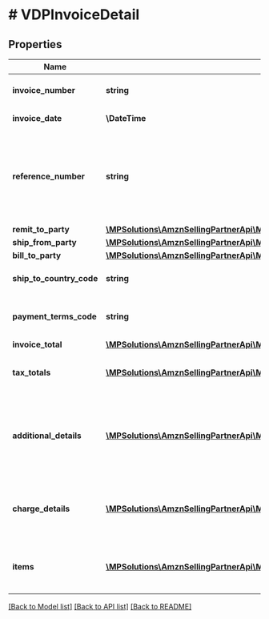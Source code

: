 # # VDPInvoiceDetail

## Properties

Name | Type | Description | Notes
------------ | ------------- | ------------- | -------------
**invoice_number** | **string** | The unique invoice number. |
**invoice_date** | **\DateTime** | Invoice date. |
**reference_number** | **string** | An additional unique reference number used for regulatory or other purposes. | [optional]
**remit_to_party** | [**\MPSolutions\AmznSellingPartnerApi\Models\VendorDirectFulfillmentPayments\VDPPartyIdentification**](VDPPartyIdentification.md) |  |
**ship_from_party** | [**\MPSolutions\AmznSellingPartnerApi\Models\VendorDirectFulfillmentPayments\VDPPartyIdentification**](VDPPartyIdentification.md) |  |
**bill_to_party** | [**\MPSolutions\AmznSellingPartnerApi\Models\VendorDirectFulfillmentPayments\VDPPartyIdentification**](VDPPartyIdentification.md) |  | [optional]
**ship_to_country_code** | **string** | Ship-to country code. | [optional]
**payment_terms_code** | **string** | The payment terms for the invoice. | [optional]
**invoice_total** | [**\MPSolutions\AmznSellingPartnerApi\Models\VendorDirectFulfillmentPayments\VDPMoney**](VDPMoney.md) |  |
**tax_totals** | [**\MPSolutions\AmznSellingPartnerApi\Models\VendorDirectFulfillmentPayments\VDPTaxDetail[]**](VDPTaxDetail.md) | Individual tax details per line item. | [optional]
**additional_details** | [**\MPSolutions\AmznSellingPartnerApi\Models\VendorDirectFulfillmentPayments\VDPAdditionalDetails[]**](VDPAdditionalDetails.md) | Additional details provided by the selling party, for tax related or other purposes. | [optional]
**charge_details** | [**\MPSolutions\AmznSellingPartnerApi\Models\VendorDirectFulfillmentPayments\VDPChargeDetails[]**](VDPChargeDetails.md) | Total charge amount details for all line items. | [optional]
**items** | [**\MPSolutions\AmznSellingPartnerApi\Models\VendorDirectFulfillmentPayments\VDPInvoiceItem[]**](VDPInvoiceItem.md) | Provides the details of the items in this invoice. |

[[Back to Model list]](../../README.md#models) [[Back to API list]](../../README.md#endpoints) [[Back to README]](../../README.md)
